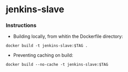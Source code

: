 # jenkins-slave

<h3>Instructions</h3>

- Building locally, from whitin the Dockerfile directory:
```
docker build -t jenkins-slave:$TAG .
```

- Preventing caching on build:
```
docker build --no-cache -t jenkins-slave:$TAG
```
